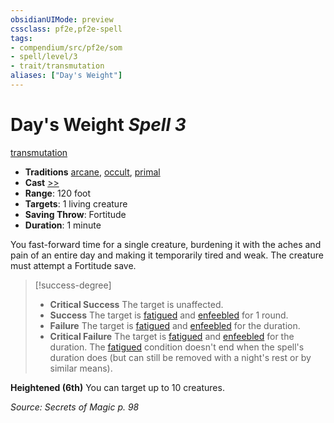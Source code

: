 ```yaml
---
obsidianUIMode: preview
cssclass: pf2e,pf2e-spell
tags:
- compendium/src/pf2e/som
- spell/level/3
- trait/transmutation
aliases: ["Day's Weight"]
---
```

# Day's Weight *Spell 3*   
[transmutation](transmutation.md "Transmutation School Trait")  

- **Traditions** [arcane](arcane.md "Arcane Tradition Trait"), [occult](occult.md "Occult Tradition Trait"), [primal](primal.md "Primal Tradition Trait")
- **Cast** [>>](chapter-9-playing-the-game.md#Actions "Two-Action") 
- **Range**: 120 foot
- **Targets**: 1 living creature
- **Saving Throw**: Fortitude
- **Duration**: 1 minute

You fast-forward time for a single creature, burdening it with the aches and pain of an entire day and making it temporarily tired and weak. The creature must attempt a Fortitude save.

> [!success-degree] 
> - **Critical Success** The target is unaffected.
> - **Success** The target is [fatigued](conditions.md#Fatigued) and [enfeebled](conditions.md#Enfeebled) for 1 round.
> - **Failure** The target is [fatigued](conditions.md#Fatigued) and [enfeebled](conditions.md#Enfeebled) for the duration.
> - **Critical Failure** The target is [fatigued](conditions.md#Fatigued) and [enfeebled](conditions.md#Enfeebled) for the duration. The [fatigued](conditions.md#Fatigued) condition doesn't end when the spell's duration does (but can still be removed with a night's rest or by similar means).

**Heightened (6th)** You can target up to 10 creatures.

*Source: Secrets of Magic p. 98*